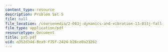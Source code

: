 ```yaml
---
content_type: resource
description: Problem Set 5
file: null
file_location: /coursemedia/2-003j-dynamics-and-vibration-13-013j-fall-2002/a352d34d8ea9f75f2424b26ce0a23262_ps5.pdf
file_type: application/pdf
resourcetype: Document
title: ps5.pdf
uid: a352d34d-8ea9-f75f-2424-b26ce0a23262
---
```

